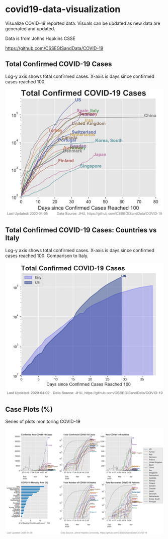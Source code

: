 # covid19-data-visualization


 Visualize COVID-19 reported data. Visuals can be updated as new data are generated and updated.
 
 Data is from Johns Hopkins CSSE
 
 https://github.com/CSSEGISandData/COVID-19
 
 ## Total Confirmed COVID-19 Cases
 
 Log-y axis shows total confirmed cases. X-axis is days since confirmed cases reached 100.

![confirmed_trend](confirmed_trend.png) 

 ## Total Confirmed COVID-19 Cases: Countries vs Italy
 
 Log-y axis shows total confirmed cases. X-axis is days since confirmed cases reached 100. Comparison to Italy.

![confirmed_trend](confirmed.gif) 

 ## Case Plots (\%)
 
 Series of plots monitoring COVID-19

![monitor](total_plot.png) 
